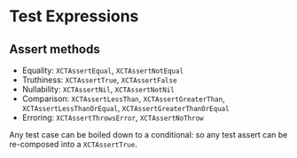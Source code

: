 #  Test Expressions

## Assert methods
- Equality: `XCTAssertEqual`, `XCTAssertNotEqual`
- Truthiness: `XCTAssertTrue`, `XCTAssertFalse`
- Nullability: `XCTAssertNil`, `XCTAssertNotNil`
- Comparison: `XCTAssertLessThan`, `XCTAssertGreaterThan`, `XCTAssertLessThanOrEqual`, `XCTAssertGreaterThanOrEqual`
- Erroring: `XCTAssertThrowsError`, `XCTAssertNoThrow`

Any test case can be boiled down to a conditional: so any test assert can be re-composed into a `XCTAssertTrue`.
